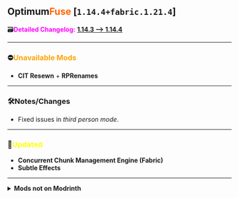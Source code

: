 ## Optimum<font color="#ff6600">Fuse</font> [`1.14.4+fabric.1.21.4`]

🗃️<font color="magenta">**Detailed Changelog:**</font> [**1.14.3 --> 1.14.4**](https://github.com/UltimatChamp/optimum-fuse/compare/1.14.3...1.14.4)

---

### ⛔<font color="orange">Unavailable Mods</font>

- **CIT Resewn** + **RPRenames**

---

### 🛠️Notes/Changes

- Fixed issues in _third person mode_.

---

### 🔄️<font color="yellow">Updated</font>

- **Concurrent Chunk Management Engine (Fabric)**
- **Subtle Effects**

---

<details>
<summary><b>Mods not on Modrinth</b></summary>

- [**Animatica#64**](https://github.com/FoundationGames/Animatica/pull/64)
- [**Nvidium#282**](https://github.com/MCRcortex/nvidium/pull/282)
</details>
